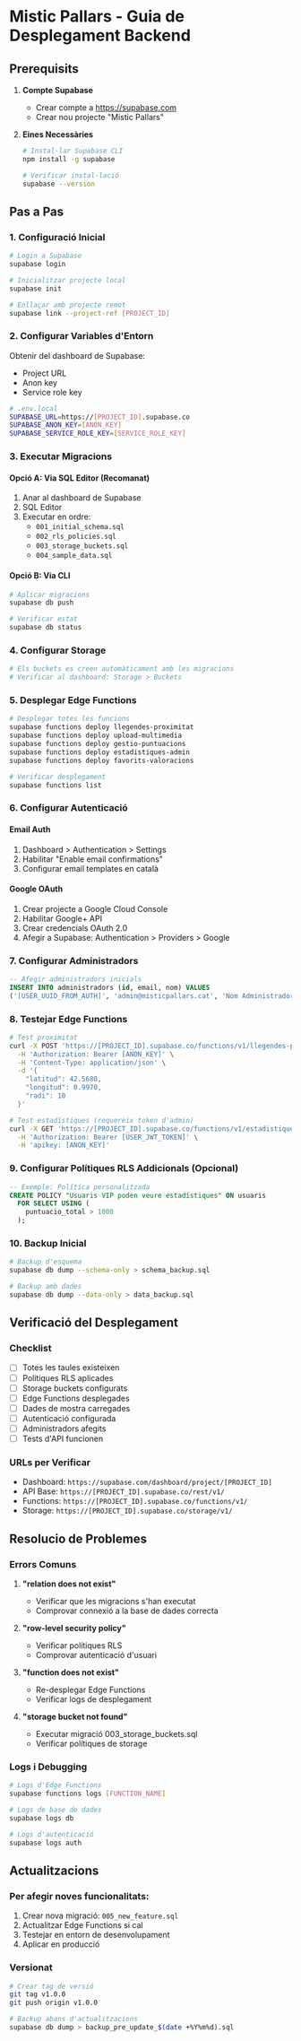 # Mistic Pallars - Guia de Desplegament Backend

## Prerequisits

1. **Compte Supabase**
   - Crear compte a https://supabase.com
   - Crear nou projecte "Mistic Pallars"

2. **Eines Necessàries**
   ```bash
   # Instal·lar Supabase CLI
   npm install -g supabase
   
   # Verificar instal·lació
   supabase --version
   ```

## Pas a Pas

### 1. Configuració Inicial

```bash
# Login a Supabase
supabase login

# Inicialitzar projecte local
supabase init

# Enllaçar amb projecte remot
supabase link --project-ref [PROJECT_ID]
```

### 2. Configurar Variables d'Entorn

Obtenir del dashboard de Supabase:
- Project URL
- Anon key
- Service role key

```bash
# .env.local
SUPABASE_URL=https://[PROJECT_ID].supabase.co
SUPABASE_ANON_KEY=[ANON_KEY]
SUPABASE_SERVICE_ROLE_KEY=[SERVICE_ROLE_KEY]
```

### 3. Executar Migracions

#### Opció A: Via SQL Editor (Recomanat)
1. Anar al dashboard de Supabase
2. SQL Editor
3. Executar en ordre:
   - `001_initial_schema.sql`
   - `002_rls_policies.sql`  
   - `003_storage_buckets.sql`
   - `004_sample_data.sql`

#### Opció B: Via CLI
```bash
# Aplicar migracions
supabase db push

# Verificar estat
supabase db status
```

### 4. Configurar Storage

```bash
# Els buckets es creen automàticament amb les migracions
# Verificar al dashboard: Storage > Buckets
```

### 5. Desplegar Edge Functions

```bash
# Desplegar totes les funcions
supabase functions deploy llegendes-proximitat
supabase functions deploy upload-multimedia
supabase functions deploy gestio-puntuacions
supabase functions deploy estadistiques-admin
supabase functions deploy favorits-valoracions

# Verificar desplegament
supabase functions list
```

### 6. Configurar Autenticació

#### Email Auth
1. Dashboard > Authentication > Settings
2. Habilitar "Enable email confirmations"
3. Configurar email templates en català

#### Google OAuth
1. Crear projecte a Google Cloud Console
2. Habilitar Google+ API
3. Crear credencials OAuth 2.0
4. Afegir a Supabase: Authentication > Providers > Google

### 7. Configurar Administradors

```sql
-- Afegir administradors inicials
INSERT INTO administradors (id, email, nom) VALUES
('[USER_UUID_FROM_AUTH]', 'admin@misticpallars.cat', 'Nom Administrador');
```

### 8. Testejar Edge Functions

```bash
# Test proximitat
curl -X POST 'https://[PROJECT_ID].supabase.co/functions/v1/llegendes-proximitat' \
  -H 'Authorization: Bearer [ANON_KEY]' \
  -H 'Content-Type: application/json' \
  -d '{
    "latitud": 42.5680,
    "longitud": 0.9970,
    "radi": 10
  }'

# Test estadístiques (requereix token d'admin)
curl -X GET 'https://[PROJECT_ID].supabase.co/functions/v1/estadistiques-admin' \
  -H 'Authorization: Bearer [USER_JWT_TOKEN]' \
  -H 'apikey: [ANON_KEY]'
```

### 9. Configurar Polítiques RLS Addicionals (Opcional)

```sql
-- Exemple: Política personalitzada
CREATE POLICY "Usuaris VIP poden veure estadístiques" ON usuaris
  FOR SELECT USING (
    puntuacio_total > 1000
  );
```

### 10. Backup Inicial

```bash
# Backup d'esquema
supabase db dump --schema-only > schema_backup.sql

# Backup amb dades
supabase db dump --data-only > data_backup.sql
```

## Verificació del Desplegament

### Checklist
- [ ] Totes les taules existeixen
- [ ] Polítiques RLS aplicades
- [ ] Storage buckets configurats
- [ ] Edge Functions desplegades
- [ ] Dades de mostra carregades
- [ ] Autenticació configurada
- [ ] Administradors afegits
- [ ] Tests d'API funcionen

### URLs per Verificar
- Dashboard: `https://supabase.com/dashboard/project/[PROJECT_ID]`
- API Base: `https://[PROJECT_ID].supabase.co/rest/v1/`
- Functions: `https://[PROJECT_ID].supabase.co/functions/v1/`
- Storage: `https://[PROJECT_ID].supabase.co/storage/v1/`

## Resolucio de Problemes

### Errors Comuns

1. **"relation does not exist"**
   - Verificar que les migracions s'han executat
   - Comprovar connexió a la base de dades correcta

2. **"row-level security policy"**
   - Verificar polítiques RLS
   - Comprovar autenticació d'usuari

3. **"function does not exist"**
   - Re-desplegar Edge Functions
   - Verificar logs de desplegament

4. **"storage bucket not found"**
   - Executar migració 003_storage_buckets.sql
   - Verificar polítiques de storage

### Logs i Debugging

```bash
# Logs d'Edge Functions
supabase functions logs [FUNCTION_NAME]

# Logs de base de dades
supabase logs db

# Logs d'autenticació
supabase logs auth
```

## Actualitzacions

### Per afegir noves funcionalitats:

1. Crear nova migració: `005_new_feature.sql`
2. Actualitzar Edge Functions si cal
3. Testejar en entorn de desenvolupament
4. Aplicar en producció

### Versionat

```bash
# Crear tag de versió
git tag v1.0.0
git push origin v1.0.0

# Backup abans d'actualitzacions
supabase db dump > backup_pre_update_$(date +%Y%m%d).sql
```